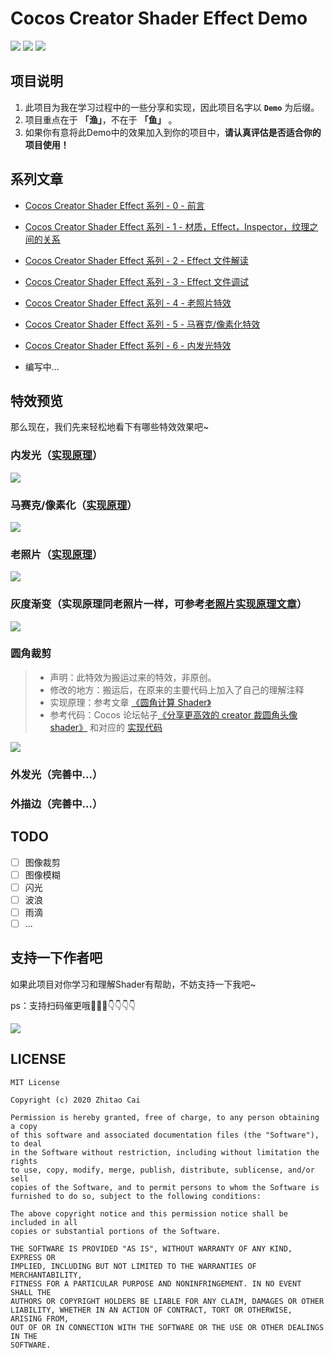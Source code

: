 # Cocos Creator Shader Effect Demo

[![](https://img.shields.io/badge/Release-0.3.0-green.svg)](CHANGELOG.md)
[![](https://img.shields.io/badge/license-MIT-green.svg)](LICENSE)
[![](https://img.shields.io/badge/Support-Cocos%20Creator%20v2.2.1-orange.svg)](http://www.cocos.com/creator)

## 项目说明

1. 此项目为我在学习过程中的一些分享和实现，因此项目名字以 **`Demo`** 为后缀。
2. 项目重点在于 **「渔」**，不在于 **「鱼」** 。
3. 如果你有意将此Demo中的效果加入到你的项目中，**请认真评估是否适合你的项目使用！**

## 系列文章

* [Cocos Creator Shader Effect 系列 - 0 - 前言](https://www.jianshu.com/p/20b906d7269c)
* [Cocos Creator Shader Effect 系列 - 1 - 材质，Effect，Inspector，纹理之间的关系](https://www.jianshu.com/p/ca28666d25d2)
* [Cocos Creator Shader Effect 系列 - 2 - Effect 文件解读](https://www.jianshu.com/p/bae75612ef48)
* [Cocos Creator Shader Effect 系列 - 3 - Effect 文件调试](https://www.jianshu.com/p/2fd028aa0bb8)
* [Cocos Creator Shader Effect 系列 - 4 - 老照片特效](https://www.jianshu.com/p/711a54ff2fa0)
* [Cocos Creator Shader Effect 系列 - 5 - 马赛克/像素化特效](https://www.jianshu.com/p/40e72ab76afd)
* [Cocos Creator Shader Effect 系列 - 6 - 内发光特效](https://www.jianshu.com/p/326b73f86ecc)

* 编写中...


## 特效预览

那么现在，我们先来轻松地看下有哪些特效效果吧~

### 内发光（[实现原理](https://www.jianshu.com/p/326b73f86ecc)）

![](static/effects/2d-sprite-glow-inner.gif)

### 马赛克/像素化（[实现原理](https://www.jianshu.com/p/40e72ab76afd)）

![](static/effects/2d-sprite-mosaic.gif)

### 老照片（[实现原理](https://www.jianshu.com/p/711a54ff2fa0)）

![](static/effects/2d-sprite-old-photo.gif)

### 灰度渐变（实现原理同老照片一样，可参考[老照片实现原理文章](https://www.jianshu.com/p/711a54ff2fa0)）

![](static/effects/2d-sprite-gray.gif)

### 圆角裁剪

> * 声明：此特效为搬运过来的特效，非原创。
> * 修改的地方：搬运后，在原来的主要代码上加入了自己的理解注释
> * 实现原理：参考文章 [《圆角计算 Shader》](https://www.cnblogs.com/jqm304775992/p/4987793.html)
> * 参考代码：Cocos 论坛帖子[《分享更高效的 creator 裁圆角头像 shader》](https://forum.cocos.org/t/creator-shader-2019-10-22-2-2-0/82548) 和对应的 [实现代码](https://github.com/yanjifa/shaderDemo/blob/master/assets/Effect/CircleAvatar.effect)

![](static/effects/2d-sprite-round-corner-crop.gif)

### 外发光（完善中...）

### 外描边（完善中...）

## TODO

* [ ] 图像裁剪
* [ ] 图像模糊
* [ ] 闪光
* [ ] 波浪
* [ ] 雨滴
* [ ] ...

## 支持一下作者吧

如果此项目对你学习和理解Shader有帮助，不妨支持一下我吧~

ps：支持扫码催更哦🤣🤣🤣👇👇👇👇

![](static/PAY.png)


## LICENSE

    MIT License

    Copyright (c) 2020 Zhitao Cai

    Permission is hereby granted, free of charge, to any person obtaining a copy
    of this software and associated documentation files (the "Software"), to deal
    in the Software without restriction, including without limitation the rights
    to use, copy, modify, merge, publish, distribute, sublicense, and/or sell
    copies of the Software, and to permit persons to whom the Software is
    furnished to do so, subject to the following conditions:

    The above copyright notice and this permission notice shall be included in all
    copies or substantial portions of the Software.

    THE SOFTWARE IS PROVIDED "AS IS", WITHOUT WARRANTY OF ANY KIND, EXPRESS OR
    IMPLIED, INCLUDING BUT NOT LIMITED TO THE WARRANTIES OF MERCHANTABILITY,
    FITNESS FOR A PARTICULAR PURPOSE AND NONINFRINGEMENT. IN NO EVENT SHALL THE
    AUTHORS OR COPYRIGHT HOLDERS BE LIABLE FOR ANY CLAIM, DAMAGES OR OTHER
    LIABILITY, WHETHER IN AN ACTION OF CONTRACT, TORT OR OTHERWISE, ARISING FROM,
    OUT OF OR IN CONNECTION WITH THE SOFTWARE OR THE USE OR OTHER DEALINGS IN THE
    SOFTWARE.
